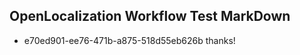## OpenLocalization Workflow Test MarkDown
* e70ed901-ee76-471b-a875-518d55eb626b 
thanks!<!--HONumber=Mar16_HO1-->
